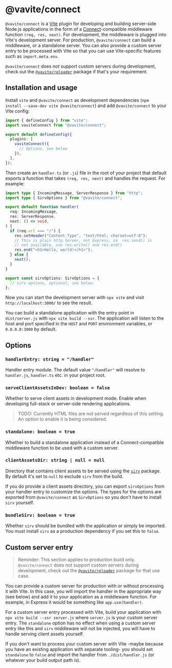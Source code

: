 # @vavite/connect

`@vavite/connect` is a [Vite](https://vitejs.dev) plugin for developing and building server-side Node.js applications in the form of a [Connect](https://github.com/senchalabs/connect)-compatible middleware function `(req, res, next)`. For development, the middleware is plugged into Vite's development server. For production, `@vavite/connect` can build a middleware, or a standalone server. You can also provide a custom server entry to be processed with Vite so that you can use Vite-specific features such as `import.meta.env`.

`@vavite/connect` does _not_ support custom servers during development, check out the [`@vavite/reloader`](../reloader) package if that's your requirement.

## Installation and usage

Install `vite` and `@vavite/connect` as development dependencies (`npm install --save-dev vite @vavite/connect`) and add `@vavite/connect` to your Vite config:

```ts
import { defineConfig } from "vite";
import vaviteConnect from "@vavite/connect";

export default defineConfig({
  plugins: [
    vaviteConnect({
      // Options, see below
    }),
  ],
});
```

Then create an `handler.ts` (or `.js`) file in the root of your project that default exports a function that takes `(req, res, next)` and handles the request. For example:

```ts
import type { IncomingMessage, ServerResponse } from "http";
import type { SirvOptions } from "@vavite/connect";

export default function handler(
  req: IncomingMessage,
  res: ServerResponse,
  next: () => void,
) {
  if (req.url === "/") {
    res.setHeader("Content-Type", "text/html; charset=utf-8");
    // This is plain http.Server, not Express, so  res.send() is
    // not available, use res.write() and res.end()
    res.end("<h1>Hello, world!</h1>");
  } else {
    next();
  }
}

export const sirvOptions: SirvOptions = {
  // sirv options, optional, see below.
};
```

Now you can start the development server with `npx vite` and visit `http://localhost:3000/` to see the result.

You can build a standalone application with the entry point in `dist/server.js` with `npx vite build --ssr`. The application will listen to the host and port specified in the `HOST` and `PORT` environment variables, or `0.0.0.0:3000` by default.

## Options

### `handlerEntry: string = "/handler"`

Handler entry module. The default value `"/handler"` will resolve to `handler.js`, `handler.ts` etc. in your project root.

### `serveClientAssetsInDev: boolean = false`

Whether to serve client assets in development mode. Enable when developing full-stack or server-side rendering applications.

> TODO: Currently HTML files are _not_ served regardless of this setting. An option to enable it is being considered.

### `standalone: boolean = true`

Whether to build a standalone application instead of a Connect-compatible middleware function to be used with a custom server.

### `clientAssetsDir: string | null = null`

Directory that contains client assets to be served using the [`sirv`](https://github.com/lukeed/sirv) package. By default it's set to `null` to exclude `sirv` from the build.

If you do provide a client assets directory, you can export `sirvOptions` from your handler entry to customize the options. The types for the options are exported from `@vavite/connect` as `SirvOptions` so you don't have to install `sirv` yourself.

### `bundleSirv: boolean = true`

Whether `sirv` should be bundled with the application or simply be imported. You must install `sirv` as a production dependency if you set this to `false`.

## Custom server entry

> Reminder: This section applies to production build only. `@vavite/connect` does _not_ support custom servers during development, check out the [`@vavite/reloader`](../reloader) package for that use case.

You can provide a custom server for production with or without processing it with Vite. In this case, you will import the handler in the appropriate way (see below) and add it to your application as a middleware function. For example, in Express it would be something like `app.use(handler)`.

For a custom server entry processed with Vite, build your application with `npx vite build --ssr server.js` where `server.js` is your custom server entry. The `standalone` option has no effect when using a custom server entry like this and `sirv` middleware will not be injected, you will have to handle serving client assets yourself.

If you don't want to process your custom server with Vite -maybe because you have an existing application with separate tooling- you should set `standalone` to `false` and import the handler from `./dist/handler.js` (or whatever your build output path is).
